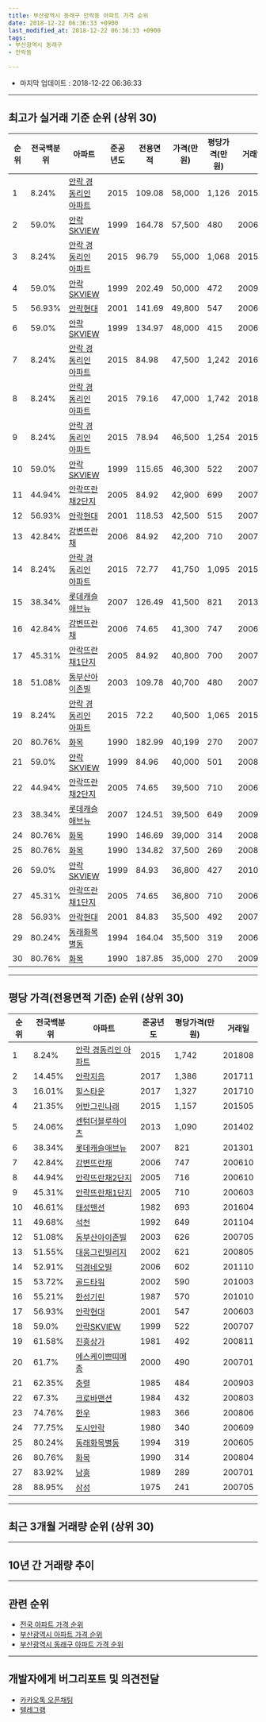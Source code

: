 ```yaml
---
title: 부산광역시 동래구 안락동 아파트 가격 순위
date: 2018-12-22 06:36:33 +0900
last_modified_at: 2018-12-22 06:36:33 +0900
tags:
- 부산광역시 동래구
- 안락동

---
```


* 마지막 업데이트 : 2018-12-22 06:36:33

---

## 최고가 실거래 기준 순위 (상위 30)


|순위|전국백분위|아파트|준공년도|전용면적|가격(만원)|평당가격(만원)|거래일|
|---|---|---|---|---|---|---|---|
|1|8.24%|[안락 경동리인 아파트](https://search.naver.com/search.naver?query=%EB%B6%80%EC%82%B0%EA%B4%91%EC%97%AD%EC%8B%9C+%EB%8F%99%EB%9E%98%EA%B5%AC+%EC%95%88%EB%9D%BD%EB%8F%99+%EC%95%88%EB%9D%BD+%EA%B2%BD%EB%8F%99%EB%A6%AC%EC%9D%B8+%EC%95%84%ED%8C%8C%ED%8A%B8)|2015|109.08|58,000|1,126|201511|
|2|59.0%|[안락SKVIEW](https://search.naver.com/search.naver?query=%EB%B6%80%EC%82%B0%EA%B4%91%EC%97%AD%EC%8B%9C+%EB%8F%99%EB%9E%98%EA%B5%AC+%EC%95%88%EB%9D%BD%EB%8F%99+%EC%95%88%EB%9D%BDSKVIEW)|1999|164.78|57,500|480|200603|
|3|8.24%|[안락 경동리인 아파트](https://search.naver.com/search.naver?query=%EB%B6%80%EC%82%B0%EA%B4%91%EC%97%AD%EC%8B%9C+%EB%8F%99%EB%9E%98%EA%B5%AC+%EC%95%88%EB%9D%BD%EB%8F%99+%EC%95%88%EB%9D%BD+%EA%B2%BD%EB%8F%99%EB%A6%AC%EC%9D%B8+%EC%95%84%ED%8C%8C%ED%8A%B8)|2015|96.79|55,000|1,068|201511|
|4|59.0%|[안락SKVIEW](https://search.naver.com/search.naver?query=%EB%B6%80%EC%82%B0%EA%B4%91%EC%97%AD%EC%8B%9C+%EB%8F%99%EB%9E%98%EA%B5%AC+%EC%95%88%EB%9D%BD%EB%8F%99+%EC%95%88%EB%9D%BDSKVIEW)|1999|202.49|50,000|472|200902|
|5|56.93%|[안락현대](https://search.naver.com/search.naver?query=%EB%B6%80%EC%82%B0%EA%B4%91%EC%97%AD%EC%8B%9C+%EB%8F%99%EB%9E%98%EA%B5%AC+%EC%95%88%EB%9D%BD%EB%8F%99+%EC%95%88%EB%9D%BD%ED%98%84%EB%8C%80)|2001|141.69|49,800|547|200603|
|6|59.0%|[안락SKVIEW](https://search.naver.com/search.naver?query=%EB%B6%80%EC%82%B0%EA%B4%91%EC%97%AD%EC%8B%9C+%EB%8F%99%EB%9E%98%EA%B5%AC+%EC%95%88%EB%9D%BD%EB%8F%99+%EC%95%88%EB%9D%BDSKVIEW)|1999|134.97|48,000|415|200607|
|7|8.24%|[안락 경동리인 아파트](https://search.naver.com/search.naver?query=%EB%B6%80%EC%82%B0%EA%B4%91%EC%97%AD%EC%8B%9C+%EB%8F%99%EB%9E%98%EA%B5%AC+%EC%95%88%EB%9D%BD%EB%8F%99+%EC%95%88%EB%9D%BD+%EA%B2%BD%EB%8F%99%EB%A6%AC%EC%9D%B8+%EC%95%84%ED%8C%8C%ED%8A%B8)|2015|84.98|47,500|1,242|201601|
|8|8.24%|[안락 경동리인 아파트](https://search.naver.com/search.naver?query=%EB%B6%80%EC%82%B0%EA%B4%91%EC%97%AD%EC%8B%9C+%EB%8F%99%EB%9E%98%EA%B5%AC+%EC%95%88%EB%9D%BD%EB%8F%99+%EC%95%88%EB%9D%BD+%EA%B2%BD%EB%8F%99%EB%A6%AC%EC%9D%B8+%EC%95%84%ED%8C%8C%ED%8A%B8)|2015|79.16|47,000|1,742|201808|
|9|8.24%|[안락 경동리인 아파트](https://search.naver.com/search.naver?query=%EB%B6%80%EC%82%B0%EA%B4%91%EC%97%AD%EC%8B%9C+%EB%8F%99%EB%9E%98%EA%B5%AC+%EC%95%88%EB%9D%BD%EB%8F%99+%EC%95%88%EB%9D%BD+%EA%B2%BD%EB%8F%99%EB%A6%AC%EC%9D%B8+%EC%95%84%ED%8C%8C%ED%8A%B8)|2015|78.94|46,500|1,254|201510|
|10|59.0%|[안락SKVIEW](https://search.naver.com/search.naver?query=%EB%B6%80%EC%82%B0%EA%B4%91%EC%97%AD%EC%8B%9C+%EB%8F%99%EB%9E%98%EA%B5%AC+%EC%95%88%EB%9D%BD%EB%8F%99+%EC%95%88%EB%9D%BDSKVIEW)|1999|115.65|46,300|522|200707|
|11|44.94%|[안락뜨란채2단지](https://search.naver.com/search.naver?query=%EB%B6%80%EC%82%B0%EA%B4%91%EC%97%AD%EC%8B%9C+%EB%8F%99%EB%9E%98%EA%B5%AC+%EC%95%88%EB%9D%BD%EB%8F%99+%EC%95%88%EB%9D%BD%EB%9C%A8%EB%9E%80%EC%B1%842%EB%8B%A8%EC%A7%80)|2005|84.92|42,900|699|200711|
|12|56.93%|[안락현대](https://search.naver.com/search.naver?query=%EB%B6%80%EC%82%B0%EA%B4%91%EC%97%AD%EC%8B%9C+%EB%8F%99%EB%9E%98%EA%B5%AC+%EC%95%88%EB%9D%BD%EB%8F%99+%EC%95%88%EB%9D%BD%ED%98%84%EB%8C%80)|2001|118.53|42,500|515|200707|
|13|42.84%|[강변뜨란채](https://search.naver.com/search.naver?query=%EB%B6%80%EC%82%B0%EA%B4%91%EC%97%AD%EC%8B%9C+%EB%8F%99%EB%9E%98%EA%B5%AC+%EC%95%88%EB%9D%BD%EB%8F%99+%EA%B0%95%EB%B3%80%EB%9C%A8%EB%9E%80%EC%B1%84)|2006|84.92|42,200|710|200712|
|14|8.24%|[안락 경동리인 아파트](https://search.naver.com/search.naver?query=%EB%B6%80%EC%82%B0%EA%B4%91%EC%97%AD%EC%8B%9C+%EB%8F%99%EB%9E%98%EA%B5%AC+%EC%95%88%EB%9D%BD%EB%8F%99+%EC%95%88%EB%9D%BD+%EA%B2%BD%EB%8F%99%EB%A6%AC%EC%9D%B8+%EC%95%84%ED%8C%8C%ED%8A%B8)|2015|72.77|41,750|1,095|201511|
|15|38.34%|[롯데캐슬애브뉴](https://search.naver.com/search.naver?query=%EB%B6%80%EC%82%B0%EA%B4%91%EC%97%AD%EC%8B%9C+%EB%8F%99%EB%9E%98%EA%B5%AC+%EC%95%88%EB%9D%BD%EB%8F%99+%EB%A1%AF%EB%8D%B0%EC%BA%90%EC%8A%AC%EC%95%A0%EB%B8%8C%EB%89%B4)|2007|126.49|41,500|821|201301|
|16|42.84%|[강변뜨란채](https://search.naver.com/search.naver?query=%EB%B6%80%EC%82%B0%EA%B4%91%EC%97%AD%EC%8B%9C+%EB%8F%99%EB%9E%98%EA%B5%AC+%EC%95%88%EB%9D%BD%EB%8F%99+%EA%B0%95%EB%B3%80%EB%9C%A8%EB%9E%80%EC%B1%84)|2006|74.65|41,300|747|200610|
|17|45.31%|[안락뜨란채1단지](https://search.naver.com/search.naver?query=%EB%B6%80%EC%82%B0%EA%B4%91%EC%97%AD%EC%8B%9C+%EB%8F%99%EB%9E%98%EA%B5%AC+%EC%95%88%EB%9D%BD%EB%8F%99+%EC%95%88%EB%9D%BD%EB%9C%A8%EB%9E%80%EC%B1%841%EB%8B%A8%EC%A7%80)|2005|84.92|40,800|700|200709|
|18|51.08%|[동부산아이존빌](https://search.naver.com/search.naver?query=%EB%B6%80%EC%82%B0%EA%B4%91%EC%97%AD%EC%8B%9C+%EB%8F%99%EB%9E%98%EA%B5%AC+%EC%95%88%EB%9D%BD%EB%8F%99+%EB%8F%99%EB%B6%80%EC%82%B0%EC%95%84%EC%9D%B4%EC%A1%B4%EB%B9%8C)|2003|109.78|40,700|480|200703|
|19|8.24%|[안락 경동리인 아파트](https://search.naver.com/search.naver?query=%EB%B6%80%EC%82%B0%EA%B4%91%EC%97%AD%EC%8B%9C+%EB%8F%99%EB%9E%98%EA%B5%AC+%EC%95%88%EB%9D%BD%EB%8F%99+%EC%95%88%EB%9D%BD+%EA%B2%BD%EB%8F%99%EB%A6%AC%EC%9D%B8+%EC%95%84%ED%8C%8C%ED%8A%B8)|2015|72.2|40,500|1,065|201511|
|20|80.76%|[화목](https://search.naver.com/search.naver?query=%EB%B6%80%EC%82%B0%EA%B4%91%EC%97%AD%EC%8B%9C+%EB%8F%99%EB%9E%98%EA%B5%AC+%EC%95%88%EB%9D%BD%EB%8F%99+%ED%99%94%EB%AA%A9)|1990|182.99|40,199|270|200706|
|21|59.0%|[안락SKVIEW](https://search.naver.com/search.naver?query=%EB%B6%80%EC%82%B0%EA%B4%91%EC%97%AD%EC%8B%9C+%EB%8F%99%EB%9E%98%EA%B5%AC+%EC%95%88%EB%9D%BD%EB%8F%99+%EC%95%88%EB%9D%BDSKVIEW)|1999|84.96|40,000|501|200801|
|22|44.94%|[안락뜨란채2단지](https://search.naver.com/search.naver?query=%EB%B6%80%EC%82%B0%EA%B4%91%EC%97%AD%EC%8B%9C+%EB%8F%99%EB%9E%98%EA%B5%AC+%EC%95%88%EB%9D%BD%EB%8F%99+%EC%95%88%EB%9D%BD%EB%9C%A8%EB%9E%80%EC%B1%842%EB%8B%A8%EC%A7%80)|2005|74.65|39,500|710|200602|
|23|38.34%|[롯데캐슬애브뉴](https://search.naver.com/search.naver?query=%EB%B6%80%EC%82%B0%EA%B4%91%EC%97%AD%EC%8B%9C+%EB%8F%99%EB%9E%98%EA%B5%AC+%EC%95%88%EB%9D%BD%EB%8F%99+%EB%A1%AF%EB%8D%B0%EC%BA%90%EC%8A%AC%EC%95%A0%EB%B8%8C%EB%89%B4)|2007|124.51|39,500|649|200912|
|24|80.76%|[화목](https://search.naver.com/search.naver?query=%EB%B6%80%EC%82%B0%EA%B4%91%EC%97%AD%EC%8B%9C+%EB%8F%99%EB%9E%98%EA%B5%AC+%EC%95%88%EB%9D%BD%EB%8F%99+%ED%99%94%EB%AA%A9)|1990|146.69|39,000|314|200804|
|25|80.76%|[화목](https://search.naver.com/search.naver?query=%EB%B6%80%EC%82%B0%EA%B4%91%EC%97%AD%EC%8B%9C+%EB%8F%99%EB%9E%98%EA%B5%AC+%EC%95%88%EB%9D%BD%EB%8F%99+%ED%99%94%EB%AA%A9)|1990|134.82|37,500|269|200803|
|26|59.0%|[안락SKVIEW](https://search.naver.com/search.naver?query=%EB%B6%80%EC%82%B0%EA%B4%91%EC%97%AD%EC%8B%9C+%EB%8F%99%EB%9E%98%EA%B5%AC+%EC%95%88%EB%9D%BD%EB%8F%99+%EC%95%88%EB%9D%BDSKVIEW)|1999|84.93|36,800|427|201012|
|27|45.31%|[안락뜨란채1단지](https://search.naver.com/search.naver?query=%EB%B6%80%EC%82%B0%EA%B4%91%EC%97%AD%EC%8B%9C+%EB%8F%99%EB%9E%98%EA%B5%AC+%EC%95%88%EB%9D%BD%EB%8F%99+%EC%95%88%EB%9D%BD%EB%9C%A8%EB%9E%80%EC%B1%841%EB%8B%A8%EC%A7%80)|2005|74.65|36,800|710|200603|
|28|56.93%|[안락현대](https://search.naver.com/search.naver?query=%EB%B6%80%EC%82%B0%EA%B4%91%EC%97%AD%EC%8B%9C+%EB%8F%99%EB%9E%98%EA%B5%AC+%EC%95%88%EB%9D%BD%EB%8F%99+%EC%95%88%EB%9D%BD%ED%98%84%EB%8C%80)|2001|84.83|35,500|492|200702|
|29|80.24%|[동래화목별동](https://search.naver.com/search.naver?query=%EB%B6%80%EC%82%B0%EA%B4%91%EC%97%AD%EC%8B%9C+%EB%8F%99%EB%9E%98%EA%B5%AC+%EC%95%88%EB%9D%BD%EB%8F%99+%EB%8F%99%EB%9E%98%ED%99%94%EB%AA%A9%EB%B3%84%EB%8F%99)|1994|164.04|35,500|319|200605|
|30|80.76%|[화목](https://search.naver.com/search.naver?query=%EB%B6%80%EC%82%B0%EA%B4%91%EC%97%AD%EC%8B%9C+%EB%8F%99%EB%9E%98%EA%B5%AC+%EC%95%88%EB%9D%BD%EB%8F%99+%ED%99%94%EB%AA%A9)|1990|187.85|35,000|270|200902|


---

## 평당 가격(전용면적 기준) 순위 (상위 30)


|순위|전국백분위|아파트|준공년도|평당가격(만원)|거래일|
|---|---|---|---|---|---|
|1|8.24%|[안락 경동리인 아파트](https://search.naver.com/search.naver?query=%EB%B6%80%EC%82%B0%EA%B4%91%EC%97%AD%EC%8B%9C+%EB%8F%99%EB%9E%98%EA%B5%AC+%EC%95%88%EB%9D%BD%EB%8F%99+%EC%95%88%EB%9D%BD+%EA%B2%BD%EB%8F%99%EB%A6%AC%EC%9D%B8+%EC%95%84%ED%8C%8C%ED%8A%B8)|2015|1,742|201808|
|2|14.45%|[안락지음](https://search.naver.com/search.naver?query=%EB%B6%80%EC%82%B0%EA%B4%91%EC%97%AD%EC%8B%9C+%EB%8F%99%EB%9E%98%EA%B5%AC+%EC%95%88%EB%9D%BD%EB%8F%99+%EC%95%88%EB%9D%BD%EC%A7%80%EC%9D%8C)|2017|1,386|201711|
|3|16.01%|[힐스타운](https://search.naver.com/search.naver?query=%EB%B6%80%EC%82%B0%EA%B4%91%EC%97%AD%EC%8B%9C+%EB%8F%99%EB%9E%98%EA%B5%AC+%EC%95%88%EB%9D%BD%EB%8F%99+%ED%9E%90%EC%8A%A4%ED%83%80%EC%9A%B4)|2017|1,327|201710|
|4|21.35%|[어반그린나래](https://search.naver.com/search.naver?query=%EB%B6%80%EC%82%B0%EA%B4%91%EC%97%AD%EC%8B%9C+%EB%8F%99%EB%9E%98%EA%B5%AC+%EC%95%88%EB%9D%BD%EB%8F%99+%EC%96%B4%EB%B0%98%EA%B7%B8%EB%A6%B0%EB%82%98%EB%9E%98)|2015|1,157|201505|
|5|24.06%|[센텀더블루하이츠](https://search.naver.com/search.naver?query=%EB%B6%80%EC%82%B0%EA%B4%91%EC%97%AD%EC%8B%9C+%EB%8F%99%EB%9E%98%EA%B5%AC+%EC%95%88%EB%9D%BD%EB%8F%99+%EC%84%BC%ED%85%80%EB%8D%94%EB%B8%94%EB%A3%A8%ED%95%98%EC%9D%B4%EC%B8%A0)|2013|1,090|201402|
|6|38.34%|[롯데캐슬애브뉴](https://search.naver.com/search.naver?query=%EB%B6%80%EC%82%B0%EA%B4%91%EC%97%AD%EC%8B%9C+%EB%8F%99%EB%9E%98%EA%B5%AC+%EC%95%88%EB%9D%BD%EB%8F%99+%EB%A1%AF%EB%8D%B0%EC%BA%90%EC%8A%AC%EC%95%A0%EB%B8%8C%EB%89%B4)|2007|821|201301|
|7|42.84%|[강변뜨란채](https://search.naver.com/search.naver?query=%EB%B6%80%EC%82%B0%EA%B4%91%EC%97%AD%EC%8B%9C+%EB%8F%99%EB%9E%98%EA%B5%AC+%EC%95%88%EB%9D%BD%EB%8F%99+%EA%B0%95%EB%B3%80%EB%9C%A8%EB%9E%80%EC%B1%84)|2006|747|200610|
|8|44.94%|[안락뜨란채2단지](https://search.naver.com/search.naver?query=%EB%B6%80%EC%82%B0%EA%B4%91%EC%97%AD%EC%8B%9C+%EB%8F%99%EB%9E%98%EA%B5%AC+%EC%95%88%EB%9D%BD%EB%8F%99+%EC%95%88%EB%9D%BD%EB%9C%A8%EB%9E%80%EC%B1%842%EB%8B%A8%EC%A7%80)|2005|716|200610|
|9|45.31%|[안락뜨란채1단지](https://search.naver.com/search.naver?query=%EB%B6%80%EC%82%B0%EA%B4%91%EC%97%AD%EC%8B%9C+%EB%8F%99%EB%9E%98%EA%B5%AC+%EC%95%88%EB%9D%BD%EB%8F%99+%EC%95%88%EB%9D%BD%EB%9C%A8%EB%9E%80%EC%B1%841%EB%8B%A8%EC%A7%80)|2005|710|200603|
|10|46.61%|[태성맨션](https://search.naver.com/search.naver?query=%EB%B6%80%EC%82%B0%EA%B4%91%EC%97%AD%EC%8B%9C+%EB%8F%99%EB%9E%98%EA%B5%AC+%EC%95%88%EB%9D%BD%EB%8F%99+%ED%83%9C%EC%84%B1%EB%A7%A8%EC%85%98)|1982|693|201604|
|11|49.68%|[석천](https://search.naver.com/search.naver?query=%EB%B6%80%EC%82%B0%EA%B4%91%EC%97%AD%EC%8B%9C+%EB%8F%99%EB%9E%98%EA%B5%AC+%EC%95%88%EB%9D%BD%EB%8F%99+%EC%84%9D%EC%B2%9C)|1992|649|201104|
|12|51.08%|[동부산아이존빌](https://search.naver.com/search.naver?query=%EB%B6%80%EC%82%B0%EA%B4%91%EC%97%AD%EC%8B%9C+%EB%8F%99%EB%9E%98%EA%B5%AC+%EC%95%88%EB%9D%BD%EB%8F%99+%EB%8F%99%EB%B6%80%EC%82%B0%EC%95%84%EC%9D%B4%EC%A1%B4%EB%B9%8C)|2003|626|200705|
|13|51.55%|[대웅그린빌리지](https://search.naver.com/search.naver?query=%EB%B6%80%EC%82%B0%EA%B4%91%EC%97%AD%EC%8B%9C+%EB%8F%99%EB%9E%98%EA%B5%AC+%EC%95%88%EB%9D%BD%EB%8F%99+%EB%8C%80%EC%9B%85%EA%B7%B8%EB%A6%B0%EB%B9%8C%EB%A6%AC%EC%A7%80)|2002|621|200805|
|14|52.91%|[덕경네오빌](https://search.naver.com/search.naver?query=%EB%B6%80%EC%82%B0%EA%B4%91%EC%97%AD%EC%8B%9C+%EB%8F%99%EB%9E%98%EA%B5%AC+%EC%95%88%EB%9D%BD%EB%8F%99+%EB%8D%95%EA%B2%BD%EB%84%A4%EC%98%A4%EB%B9%8C)|2006|602|201110|
|15|53.72%|[골드타워](https://search.naver.com/search.naver?query=%EB%B6%80%EC%82%B0%EA%B4%91%EC%97%AD%EC%8B%9C+%EB%8F%99%EB%9E%98%EA%B5%AC+%EC%95%88%EB%9D%BD%EB%8F%99+%EA%B3%A8%EB%93%9C%ED%83%80%EC%9B%8C)|2002|590|201003|
|16|55.21%|[한성기린](https://search.naver.com/search.naver?query=%EB%B6%80%EC%82%B0%EA%B4%91%EC%97%AD%EC%8B%9C+%EB%8F%99%EB%9E%98%EA%B5%AC+%EC%95%88%EB%9D%BD%EB%8F%99+%ED%95%9C%EC%84%B1%EA%B8%B0%EB%A6%B0)|1987|570|201010|
|17|56.93%|[안락현대](https://search.naver.com/search.naver?query=%EB%B6%80%EC%82%B0%EA%B4%91%EC%97%AD%EC%8B%9C+%EB%8F%99%EB%9E%98%EA%B5%AC+%EC%95%88%EB%9D%BD%EB%8F%99+%EC%95%88%EB%9D%BD%ED%98%84%EB%8C%80)|2001|547|200603|
|18|59.0%|[안락SKVIEW](https://search.naver.com/search.naver?query=%EB%B6%80%EC%82%B0%EA%B4%91%EC%97%AD%EC%8B%9C+%EB%8F%99%EB%9E%98%EA%B5%AC+%EC%95%88%EB%9D%BD%EB%8F%99+%EC%95%88%EB%9D%BDSKVIEW)|1999|522|200707|
|19|61.58%|[진흥상가](https://search.naver.com/search.naver?query=%EB%B6%80%EC%82%B0%EA%B4%91%EC%97%AD%EC%8B%9C+%EB%8F%99%EB%9E%98%EA%B5%AC+%EC%95%88%EB%9D%BD%EB%8F%99+%EC%A7%84%ED%9D%A5%EC%83%81%EA%B0%80)|1981|492|200811|
|20|61.7%|[에스케이쁘띠메종](https://search.naver.com/search.naver?query=%EB%B6%80%EC%82%B0%EA%B4%91%EC%97%AD%EC%8B%9C+%EB%8F%99%EB%9E%98%EA%B5%AC+%EC%95%88%EB%9D%BD%EB%8F%99+%EC%97%90%EC%8A%A4%EC%BC%80%EC%9D%B4%EC%81%98%EB%9D%A0%EB%A9%94%EC%A2%85)|2000|490|200701|
|21|62.35%|[충렬](https://search.naver.com/search.naver?query=%EB%B6%80%EC%82%B0%EA%B4%91%EC%97%AD%EC%8B%9C+%EB%8F%99%EB%9E%98%EA%B5%AC+%EC%95%88%EB%9D%BD%EB%8F%99+%EC%B6%A9%EB%A0%AC)|1985|484|200903|
|22|67.3%|[크로바맨션](https://search.naver.com/search.naver?query=%EB%B6%80%EC%82%B0%EA%B4%91%EC%97%AD%EC%8B%9C+%EB%8F%99%EB%9E%98%EA%B5%AC+%EC%95%88%EB%9D%BD%EB%8F%99+%ED%81%AC%EB%A1%9C%EB%B0%94%EB%A7%A8%EC%85%98)|1984|432|200803|
|23|74.76%|[한우](https://search.naver.com/search.naver?query=%EB%B6%80%EC%82%B0%EA%B4%91%EC%97%AD%EC%8B%9C+%EB%8F%99%EB%9E%98%EA%B5%AC+%EC%95%88%EB%9D%BD%EB%8F%99+%ED%95%9C%EC%9A%B0)|1983|366|200806|
|24|77.75%|[도시안락](https://search.naver.com/search.naver?query=%EB%B6%80%EC%82%B0%EA%B4%91%EC%97%AD%EC%8B%9C+%EB%8F%99%EB%9E%98%EA%B5%AC+%EC%95%88%EB%9D%BD%EB%8F%99+%EB%8F%84%EC%8B%9C%EC%95%88%EB%9D%BD)|1980|340|200609|
|25|80.24%|[동래화목별동](https://search.naver.com/search.naver?query=%EB%B6%80%EC%82%B0%EA%B4%91%EC%97%AD%EC%8B%9C+%EB%8F%99%EB%9E%98%EA%B5%AC+%EC%95%88%EB%9D%BD%EB%8F%99+%EB%8F%99%EB%9E%98%ED%99%94%EB%AA%A9%EB%B3%84%EB%8F%99)|1994|319|200605|
|26|80.76%|[화목](https://search.naver.com/search.naver?query=%EB%B6%80%EC%82%B0%EA%B4%91%EC%97%AD%EC%8B%9C+%EB%8F%99%EB%9E%98%EA%B5%AC+%EC%95%88%EB%9D%BD%EB%8F%99+%ED%99%94%EB%AA%A9)|1990|314|200804|
|27|83.92%|[남흥](https://search.naver.com/search.naver?query=%EB%B6%80%EC%82%B0%EA%B4%91%EC%97%AD%EC%8B%9C+%EB%8F%99%EB%9E%98%EA%B5%AC+%EC%95%88%EB%9D%BD%EB%8F%99+%EB%82%A8%ED%9D%A5)|1989|289|200701|
|28|88.95%|[삼성](https://search.naver.com/search.naver?query=%EB%B6%80%EC%82%B0%EA%B4%91%EC%97%AD%EC%8B%9C+%EB%8F%99%EB%9E%98%EA%B5%AC+%EC%95%88%EB%9D%BD%EB%8F%99+%EC%82%BC%EC%84%B1)|1975|241|200705|


---

## 최근 3개월 거래량 순위 (상위 30)


<div style="width:100%;">
    <canvas id="deal_count_ranking" height="250"></canvas>
</div>


<script>
new Chart(document.getElementById("deal_count_ranking"), {
    type: 'horizontalBar',
    data: {
        labels: ['강변뜨란채', '안락뜨란채2단지', '충렬', '안락SKVIEW', '화목', '안락 경동리인 아파트', '안락뜨란채1단지', '크로바맨션', '에스케이쁘띠메종', '안락현대', '석천', '덕경네오빌'],
        datasets: [{
            label: '실거래 수',
            data: [7, 3, 3, 3, 3, 3, 2, 2, 1, 1, 1, 1],
            borderColor: "rgba(255, 0, 128, 1)",
            backgroundColor: "rgba(255, 0, 128, 0.5)",
            fill: false,
        }]
    },
    options: {
        responsive: true,
        title: {
            display: true,
            text: '최근 3개월 거래량 순위'
        },
        tooltips: {
            mode: 'index',
            intersect: false,
            callbacks: {
                title: function(tooltipItems, data) {
                    return "실거래 수:";
                },
                label: function(tooltipItem, data) {
                    return data.labels[tooltipItem.index] + ": " + tooltipItem.xLabel;
                }
            }
        },
        hover: {
            mode: 'nearest',
            intersect: true
        },
        scales: {
            xAxes: [{
                display: true,
                scaleLabel: {
                    display: true,
                    labelString: '실거래 수'
                },
                ticks: {
                    suggestedMin: 0,
                }
            }],
            yAxes: [{
                display: true,
                ticks: {
                    autoSkip: false,
                    callback: function(value, index, values) {
                        if (value.length > 15)
                            return value.substr(0, 13) + "...";
                        else
                            return value;
                    }
                },
                scaleLabel: {
                    display: false,
                }
            }]
        }
    }
});

</script>


---

## 10년 간 거래량 추이


<div style="width:100%;">
    <canvas id="deal_progress" height="250"></canvas>
</div>

<script>
new Chart(document.getElementById("deal_progress"), {
    type: 'line',
    data: {
        labels: ['200812','200901','200902','200903','200904','200905','200906','200907','200908','200909','200910','200911','200912','201001','201002','201003','201004','201005','201006','201007','201008','201009','201010','201011','201012','201101','201102','201103','201104','201105','201106','201107','201108','201109','201110','201111','201112','201201','201202','201203','201204','201205','201206','201207','201208','201209','201210','201211','201212','201301','201302','201303','201304','201305','201306','201307','201308','201309','201310','201311','201312','201401','201402','201403','201404','201405','201406','201407','201408','201409','201410','201411','201412','201501','201502','201503','201504','201505','201506','201507','201508','201509','201510','201511','201512','201601','201602','201603','201604','201605','201606','201607','201608','201609','201610','201611','201612','201701','201702','201703','201704','201705','201706','201707','201708','201709','201710','201711','201712','201801','201802','201803','201804','201805','201806','201807','201808','201809','201810','201811','201812'],
        datasets: [{
            label: '실거래 수',
            pointRadius: 1,
            data: [25, 27, 56, 58, 60, 70, 61, 79, 76, 66, 102, 62, 71, 83, 55, 72, 91, 69, 47, 59, 38, 46, 82, 65, 70, 54, 48, 62, 61, 46, 49, 35, 47, 59, 62, 40, 23, 16, 23, 34, 32, 33, 20, 13, 14, 17, 23, 38, 29, 30, 30, 42, 61, 52, 46, 30, 31, 40, 65, 42, 51, 45, 60, 72, 58, 38, 51, 42, 53, 58, 64, 56, 45, 48, 40, 96, 91, 84, 84, 71, 46, 67, 81, 68, 54, 38, 41, 48, 49, 36, 68, 67, 60, 50, 72, 50, 30, 21, 28, 38, 36, 46, 59, 42, 39, 20, 32, 23, 14, 28, 25, 36, 15, 27, 17, 19, 17, 14, 20, 10, 0],
            borderColor: "rgba(255, 201, 14, 1)",
            backgroundColor: "rgba(255, 201, 14, 0.5)",
            fill: true,
        }]
    },
    options: {
        responsive: true,
        title: {
            display: true,
            text: '10년간 거래량 추이'
        },
        tooltips: {
            mode: 'index',
            intersect: false,
        },
        hover: {
            mode: 'nearest',
            intersect: true
        },
        scales: {
            xAxes: [{
                display: true,
                scaleLabel: {
                    display: true,
                    labelString: '년/월'
                }
            }],
            yAxes: [{
                display: true,
                ticks: {
                    suggestedMin: 0,
                },
                scaleLabel: {
                    display: true,
                    labelString: '실거래 수'
                }
            }]
        }
    }
});

</script>


---

## 관련 순위

- [전국 아파트 가격 순위](https://inasie.github.io/apt-ranking/전국)
- [부산광역시 아파트 가격 순위](https://inasie.github.io/apt-ranking/부산광역시)
- [부산광역시 동래구 아파트 가격 순위](https://inasie.github.io/apt-ranking/부산광역시-동래구)


---

## 개발자에게 버그리포트 및 의견전달

- [카카오톡 오픈채팅](https://open.kakao.com/o/gLJUAP4)
- [텔레그램](https://t.me/inasie)

